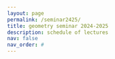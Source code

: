 ```yaml
---
layout: page
permalink: /seminar2425/
title: geometry seminar 2024-2025
description: schedule of lectures
nav: false
nav_order: #
---
```


<div class="embeddable_schedule" shortname="vcugeomandtop" daterange="2024-08-30,2025-04-18"></div>
<script src="https://researchseminars.org/embed_seminars.js" onload="seminarEmbedder.initialize({'addCSS': true});"></script>
